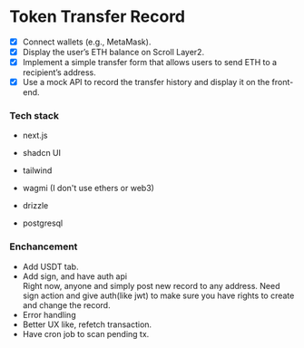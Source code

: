 # Token Transfer Record

- [x] Connect wallets (e.g., MetaMask).
- [x] Display the user’s ETH balance on Scroll Layer2.
- [x] Implement a simple transfer form that allows users to send ETH to a recipient’s address.
- [x] Use a mock API to record the transfer history and display it on the front-end.

### Tech stack

- next.js
- shadcn UI
- tailwind
- wagmi (I don't use ethers or web3)

- drizzle
- postgresql

### Enchancement

- Add USDT tab.
- Add sign, and have auth api  
  Right now, anyone and simply post new record to any address. Need sign action and give auth(like jwt) to make sure you have rights to create and change the record.
- Error handling
- Better UX like, refetch transaction.
- Have cron job to scan pending tx.
